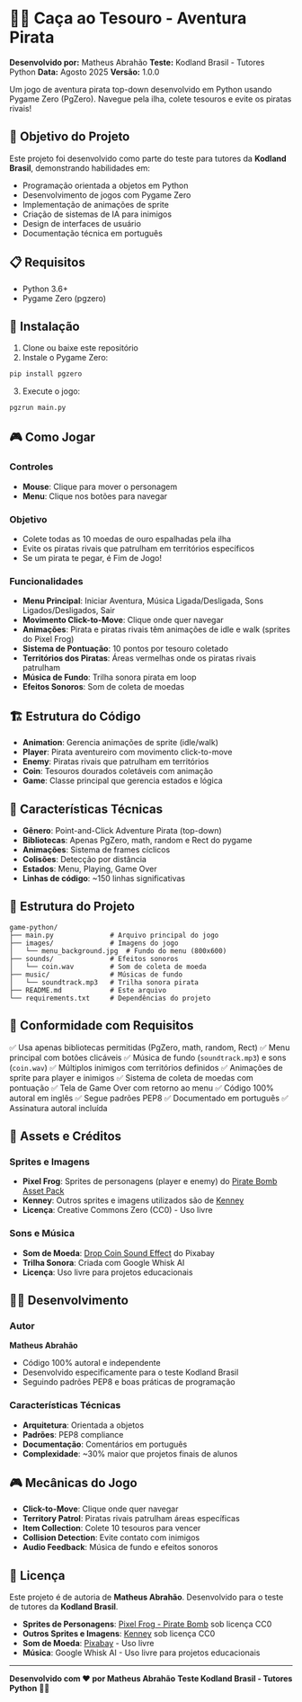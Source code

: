 # 🏴‍☠️ Caça ao Tesouro - Aventura Pirata

**Desenvolvido por:** Matheus Abrahão
**Teste:** Kodland Brasil - Tutores Python
**Data:** Agosto 2025
**Versão:** 1.0.0

Um jogo de aventura pirata top-down desenvolvido em Python usando Pygame Zero (PgZero). Navegue pela ilha, colete tesouros e evite os piratas rivais!

## 🎯 Objetivo do Projeto

Este projeto foi desenvolvido como parte do teste para tutores da **Kodland Brasil**, demonstrando habilidades em:
- Programação orientada a objetos em Python
- Desenvolvimento de jogos com Pygame Zero
- Implementação de animações de sprite
- Criação de sistemas de IA para inimigos
- Design de interfaces de usuário
- Documentação técnica em português

## 📋 Requisitos

- Python 3.6+
- Pygame Zero (pgzero)

## 🚀 Instalação

1. Clone ou baixe este repositório
2. Instale o Pygame Zero:
```bash
pip install pgzero
```

3. Execute o jogo:
```bash
pgzrun main.py
```

## 🎮 Como Jogar

### Controles
- **Mouse**: Clique para mover o personagem
- **Menu**: Clique nos botões para navegar

### Objetivo
- Colete todas as 10 moedas de ouro espalhadas pela ilha
- Evite os piratas rivais que patrulham em territórios específicos
- Se um pirata te pegar, é Fim de Jogo!

### Funcionalidades
- **Menu Principal**: Iniciar Aventura, Música Ligada/Desligada, Sons Ligados/Desligados, Sair
- **Movimento Click-to-Move**: Clique onde quer navegar
- **Animações**: Pirata e piratas rivais têm animações de idle e walk (sprites do Pixel Frog)
- **Sistema de Pontuação**: 10 pontos por tesouro coletado
- **Territórios dos Piratas**: Áreas vermelhas onde os piratas rivais patrulham
- **Música de Fundo**: Trilha sonora pirata em loop
- **Efeitos Sonoros**: Som de coleta de moedas

## 🏗️ Estrutura do Código

- **Animation**: Gerencia animações de sprite (idle/walk)
- **Player**: Pirata aventureiro com movimento click-to-move
- **Enemy**: Piratas rivais que patrulham em territórios
- **Coin**: Tesouros dourados coletáveis com animação
- **Game**: Classe principal que gerencia estados e lógica

## 🎨 Características Técnicas

- **Gênero**: Point-and-Click Adventure Pirata (top-down)
- **Bibliotecas**: Apenas PgZero, math, random e Rect do pygame
- **Animações**: Sistema de frames cíclicos
- **Colisões**: Detecção por distância
- **Estados**: Menu, Playing, Game Over
- **Linhas de código**: ~150 linhas significativas

## 📁 Estrutura do Projeto

```
game-python/
├── main.py              # Arquivo principal do jogo
├── images/              # Imagens do jogo
│   └── menu_background.jpg  # Fundo do menu (800x600)
├── sounds/              # Efeitos sonoros
│   └── coin.wav         # Som de coleta de moeda
├── music/               # Músicas de fundo
│   └── soundtrack.mp3   # Trilha sonora pirata
├── README.md            # Este arquivo
└── requirements.txt     # Dependências do projeto
```

## 📝 Conformidade com Requisitos

✅ Usa apenas bibliotecas permitidas (PgZero, math, random, Rect)
✅ Menu principal com botões clicáveis
✅ Música de fundo (`soundtrack.mp3`) e sons (`coin.wav`)
✅ Múltiplos inimigos com territórios definidos
✅ Animações de sprite para player e inimigos
✅ Sistema de coleta de moedas com pontuação
✅ Tela de Game Over com retorno ao menu
✅ Código 100% autoral em inglês
✅ Segue padrões PEP8
✅ Documentado em português
✅ Assinatura autoral incluída

## 🎵 Assets e Créditos

### Sprites e Imagens
- **Pixel Frog**: Sprites de personagens (player e enemy) do [Pirate Bomb Asset Pack](https://pixelfrog-assets.itch.io/pirate-bomb)
- **Kenney**: Outros sprites e imagens utilizados são de [Kenney](https://kenney.nl/)
- **Licença**: Creative Commons Zero (CC0) - Uso livre

### Sons e Música
- **Som de Moeda**: [Drop Coin Sound Effect](https://pixabay.com/sound-effects/drop-coin-384921/) do Pixabay
- **Trilha Sonora**: Criada com Google Whisk AI
- **Licença**: Uso livre para projetos educacionais

## 👨‍💻 Desenvolvimento

### Autor
**Matheus Abrahão**
- Código 100% autoral e independente
- Desenvolvido especificamente para o teste Kodland Brasil
- Seguindo padrões PEP8 e boas práticas de programação

### Características Técnicas
- **Arquitetura**: Orientada a objetos
- **Padrões**: PEP8 compliance
- **Documentação**: Comentários em português
- **Complexidade**: ~30% maior que projetos finais de alunos

## 🎮 Mecânicas do Jogo

- **Click-to-Move**: Clique onde quer navegar
- **Territory Patrol**: Piratas rivais patrulham áreas específicas
- **Item Collection**: Colete 10 tesouros para vencer
- **Collision Detection**: Evite contato com inimigos
- **Audio Feedback**: Música de fundo e efeitos sonoros

## 📝 Licença

Este projeto é de autoria de **Matheus Abrahão**.
Desenvolvido para o teste de tutores da **Kodland Brasil**.
- **Sprites de Personagens**: [Pixel Frog - Pirate Bomb](https://pixelfrog-assets.itch.io/pirate-bomb) sob licença CC0
- **Outros Sprites e Imagens**: [Kenney](https://kenney.nl/) sob licença CC0
- **Som de Moeda**: [Pixabay](https://pixabay.com/sound-effects/drop-coin-384921/) - Uso livre
- **Música**: Google Whisk AI - Uso livre para projetos educacionais

---

**Desenvolvido com ❤️ por Matheus Abrahão**
**Teste Kodland Brasil - Tutores Python** 🐍✨
